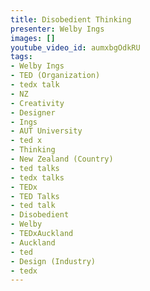 ```yaml
---
title: Disobedient Thinking
presenter: Welby Ings
images: []
youtube_video_id: aumxbgOdkRU
tags:
- Welby Ings
- TED (Organization)
- tedx talk
- NZ
- Creativity
- Designer
- Ings
- AUT University
- ted x
- Thinking
- New Zealand (Country)
- ted talks
- tedx talks
- TEDx
- TED Talks
- ted talk
- Disobedient
- Welby
- TEDxAuckland
- Auckland
- ted
- Design (Industry)
- tedx
---
```

